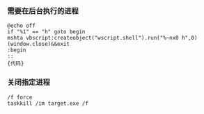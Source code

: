 ### 需要在后台执行的进程
```shell
@echo off 
if "%1" == "h" goto begin 
mshta vbscript:createobject("wscript.shell").run("%~nx0 h",0)(window.close)&&exit 
:begin 
::
{代码}
```

###  关闭指定进程

```shell
/f force 
taskkill /im target.exe /f
```



